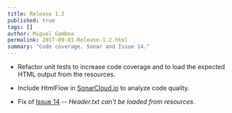 ```yaml
---
title: Release 1.2
published: true
tags: []
author: Miguel Gamboa
permalink: 2017-09-01-Release-1.2.html
summary: "Code coverage. Sonar and Issue 14."
---
```


* Refactor unit tests to increase code coverage and to load the expected HTML output from the resources.

* Include HtmlFlow in [SonarCloud.io](https://sonarcloud.io/dashboard?id=com.github.fmcarvalho%3Ahtmlflow) to analyze code quality.

* Fix of [Issue 14](https://github.com/xmlet/HtmlFlow/issues/24) -- _Header.txt can't be loaded from resources_.
